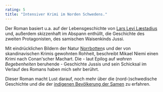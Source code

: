 ```yaml
---
rating: 5
title: "Intensiver Krimi im Norden Schwedens."
---
```


Der Roman basiert u.a. auf der Lebensgeschichte von [Lars Levi Læstadius](https://de.wikipedia.org/wiki/Lars_Levi_L%C3%A6stadius) 
und, außerdem skizzenhaft im Abspann enthüllt, die Geschichte des zweiten 
Protagonisten, des samischen Waisenkinds Jussi.

Mit eindrücklichen Bildern der Natur [Norrbotten](https://de.wikipedia.org/wiki/Norrbotten)s und
der von skandinavischen Krimis gewohnten Rohheit, beschreibt Mikael Niemi einen
Krimi nach Conan'scher Machart. Die - laut Epilog auf _wahren Begebenheiten_ 
beruhende - Geschichte Jussis und sein Schicksal im Verlauf des Romans haben mich 
sehr berührt.

Dieser Roman macht Lust darauf, noch mehr über die (nord-)schwedische Geschichte
und die der [indigenen Bevölkerung der Samen](https://de.wikipedia.org/wiki/Samen_(Volk)) 
zu erfahren.